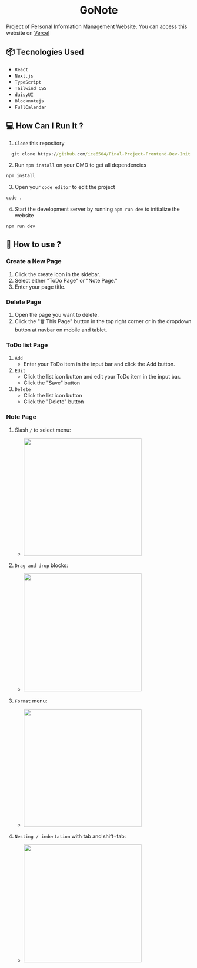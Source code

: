 <div align="center">
    <h1>GoNote</h1>
</div>

Project of Personal Information Management Website. You can access this website on <a href='https://gonote-final-dev-init.vercel.app/'>Vercel</a>

## 📦 Tecnologies Used
- `React`
- `Next.js`
- `TypeScript`
- `Tailwind CSS`
- `daisyUI`
- `Blocknotejs`
- `FullCalendar`


## 💻 How Can I Run It ?

1. `Clone` this repository

```cmd
  git clone https://github.com/ice6504/Final-Project-Frontend-Dev-Init.git
```

2. Run `npm install` on your CMD to get all dependencies

```cmd
npm install
```

3. Open your `code editor` to edit the project

```cmd
code .
```

4. Start the development server by running `npm run dev` to initialize the website

```cmd
npm run dev
```

## 📄 How to use ?
### Create a New Page
 1. Click the create icon in the sidebar.
 2. Select either "ToDo Page" or "Note Page."
 3. Enter your page title.
### Delete Page
 1. Open the page you want to delete.
 2. Click the "🗑 This Page" button in the top right corner or in the dropdown button at navbar on mobile and tablet.
### ToDo list Page
 1. `Add`
    - Enter your ToDo item in the input bar and click the Add button.
 2. `Edit`
    - Click the list icon button and edit your ToDo item in the input bar.
    - Click the "Save" button
 3. `Delete`
    - Click the list icon button
    - Click the "Delete" button
### Note Page
 1. Slash `/` to select menu:
 
    -  <img src="https://github.com/TypeCellOS/BlockNote/blob/readme/.resources/slashmenu.gif?raw=true" width="320"  />

 2. `Drag and drop` blocks:
 
    -  <img src="https://github.com/TypeCellOS/BlockNote/blob/readme/.resources/dragdrop.gif?raw=true" width="320" />

 3. `Format` menu:
 
    - <img src="https://github.com/TypeCellOS/BlockNote/blob/readme/.resources/selectmenu.gif?raw=true" width="320" />

 4. `Nesting / indentation` with tab and shift+tab:
  
    - <img src="https://github.com/TypeCellOS/BlockNote/blob/readme/.resources/nesting.gif?raw=true" width="320" />
